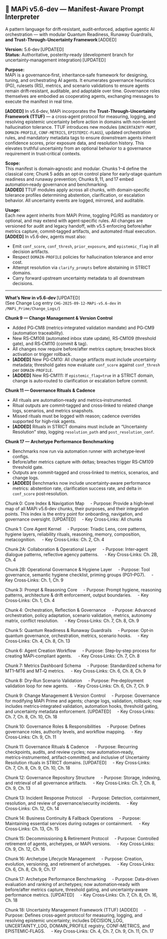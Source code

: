 ## 🧠 MAPi v5.6‑dev — Manifest‑Aware Prompt Interpreter  
A pattern language for drift‑resistant, audit‑enforced, adaptive agentic AI orchestration — with modular Quantum Readiness, Runaway Guardrails, **and Trust‑Through‑Uncertainty Framework** [ADDED]

**Version:** 5.6‑dev [UPDATED]  
**Status:** Authoritative, posterity‑ready (development branch for uncertainty‑management integration) [UPDATED]

**Purpose:**  
MAPi is a governance‑first, inheritance‑safe framework for designing, tuning, and orchestrating AI agents. It enumerates governance heuristics (PG), rulesets (RS), metrics, and scenario validations to ensure agents remain drift‑resistant, auditable, and adaptable over time. Governance roles themselves are embodied as cooperating agents, exchanging messages to execute the manifest in real time.  

**[ADDED]** In v5.6‑dev, MAPi incorporates the **Trust‑Through‑Uncertainty Framework (TTUF)** — a cross‑agent protocol for measuring, logging, and resolving epistemic uncertainty before action in domains with non‑lenient hallucination tolerance. TTUF introduces new modules (`UNCERTAINTY‑MGMT`, `DOMAIN‑PROFILE`, `CONF‑METRICS`, `EPISTEMIC‑FLAGS`), updated orchestration rules, and mandatory metadata tags to ensure downstream agents inherit confidence scores, prior exposure data, and resolution history. This elevates truthful uncertainty from an optional behavior to a governance requirement in trust‑critical contexts.

**Scope:**  
This manifest is domain‑agnostic and modular. Chunks 1–4 define the classical core; Chunk 5 adds an opt‑in control plane for early‑stage quantum readiness and runaway prevention; Chunks 9, 11, and 17 embed automation‑ready governance and benchmarking.  
**[ADDED]** TTUF modules apply across all chunks, with domain‑specific tolerance profiles determining abstention, clarification, or escalation behavior. All uncertainty events are logged, mirrored, and auditable.

**Usage:**  
Each new agent inherits from MAPi Prime, toggling PG/RS as mandatory or optional, and may extend with agent‑specific rules. All changes are versioned for audit and legacy handoff, with v5.5 enforcing before/after metrics capture, commit‑tagged artifacts, and automated ritual execution.  
**[ADDED]** In v5.6‑dev, agents must also:  
- Emit `conf_score`, `conf_thresh`, `prior_exposure`, and `epistemic_flag` in all decision artifacts.  
- Respect `DOMAIN‑PROFILE` policies for hallucination tolerance and error cost.  
- Attempt resolution via `clarify_prompts` before abstaining in STRICT domains.  
- Carry forward upstream uncertainty metadata to all downstream decisions.

---

**What’s New in v5.6‑dev** [UPDATED]  
(See Change Log entry `CHG-2025-09-12-MAPi-v5.6-dev` in `/MAPi_Prime/Change_Logs/`)

**Chunk 9 — Change Management & Version Control**  
- Added PG‑CM8 (metrics‑integrated validation mandate) and PG‑CM9 (automation traceability).  
- New RS‑CM108 (automated inbox state update), RS‑CM109 (threshold gate), and RS‑CM110 (commit & tag).  
- All changes now require before/after metrics capture; breaches block activation or trigger rollback.  
- **[ADDED]** New PG‑CM10: All change artifacts must include uncertainty metadata; threshold gates now evaluate `conf_score` against `conf_thresh` per `DOMAIN‑PROFILE`.  
- **[ADDED]** New RS‑CM111: If `epistemic_flag=true` in a STRICT domain, change is auto‑routed to clarification or escalation before commit.

**Chunk 11 — Governance Rituals & Cadence**  
- All rituals are automation‑ready and metrics‑instrumented.  
- Ritual outputs are commit‑tagged and cross‑linked to related change logs, scenarios, and metrics snapshots.  
- Missed rituals must be logged with reason; cadence overrides supported for high‑risk agents.  
- **[ADDED]** Rituals in STRICT domains must include an “Uncertainty Resolution” step, logging `resolution_path` and `post_resolution_conf`.

**Chunk 17 — Archetype Performance Benchmarking**  
- Benchmarks now run via automation runner with archetype‑level configs.  
- Before/after metrics capture with deltas; breaches trigger RS‑CM109 threshold gate.  
- Outputs are commit‑tagged and cross‑linked to metrics, scenarios, and change logs.  
- **[ADDED]** Benchmarks now include uncertainty‑aware performance metrics: abstention rate, clarification success rate, and delta in `conf_score` post‑resolution.



Chunk 0: Core Index & Navigation Map &nbsp;&nbsp;&nbsp;&nbsp;- Purpose: Provide a high‑level map of all MAPi v5.6‑dev chunks, their purposes, and their integration points. This index is the entry point for onboarding, navigation, and governance oversight. [UPDATED] &nbsp;&nbsp;&nbsp;&nbsp;- Key Cross‑Links: All chunks

Chunk 1: Core Agent Kernel &nbsp;&nbsp;&nbsp;&nbsp;- Purpose: Triadic Lens, core patterns, hygiene layers, reliability rituals, reasoning, memory, composition, metacognition. &nbsp;&nbsp;&nbsp;&nbsp;- Key Cross‑Links: Ch. 2, Ch. 4

Chunk 2A: Collaboration & Operational Layer &nbsp;&nbsp;&nbsp;&nbsp;- Purpose: Inter‑agent dialogue patterns, reflective agency patterns. &nbsp;&nbsp;&nbsp;&nbsp;- Key Cross‑Links: Ch. 2B, Ch. 4

Chunk 2B: Operational Governance & Hygiene Layer &nbsp;&nbsp;&nbsp;&nbsp;- Purpose: Tool governance, semantic hygiene checklist, priming groups (PG1–PG7). &nbsp;&nbsp;&nbsp;&nbsp;- Key Cross‑Links: Ch. 1, Ch. 9

Chunk 3: Prompt & Reasoning Core &nbsp;&nbsp;&nbsp;&nbsp;- Purpose: Prompt hygiene, reasoning patterns, architecture & drift enforcement, output boundaries. &nbsp;&nbsp;&nbsp;&nbsp;- Key Cross‑Links: Ch. 1, Ch. 4

Chunk 4: Orchestration, Reflection & Governance &nbsp;&nbsp;&nbsp;&nbsp;- Purpose: Advanced orchestration, policy adaptation, scenario validation, metrics, autonomy matrix, conflict resolution. &nbsp;&nbsp;&nbsp;&nbsp;- Key Cross‑Links: Ch. 7, Ch. 8, Ch. 9

Chunk 5: Quantum Readiness & Runaway Guardrails &nbsp;&nbsp;&nbsp;&nbsp;- Purpose: Opt‑in quantum governance, orchestration, metrics, scenario hooks. &nbsp;&nbsp;&nbsp;&nbsp;- Key Cross‑Links: Ch. 4, Ch. 8, Ch. 13

Chunk 6: Agent Creation Workflow &nbsp;&nbsp;&nbsp;&nbsp;- Purpose: Step‑by‑step process for creating MAPi‑compliant agents. &nbsp;&nbsp;&nbsp;&nbsp;- Key Cross‑Links: Ch. 7, Ch. 8

Chunk 7: Metrics Dashboard Schema &nbsp;&nbsp;&nbsp;&nbsp;- Purpose: Standardized schema for MT1–MT6 and MT‑Q metrics. &nbsp;&nbsp;&nbsp;&nbsp;- Key Cross‑Links: Ch. 6, Ch. 8, Ch. 9

Chunk 8: Dry‑Run Scenario Validation &nbsp;&nbsp;&nbsp;&nbsp;- Purpose: Pre‑deployment validation loop for new agents. &nbsp;&nbsp;&nbsp;&nbsp;- Key Cross‑Links: Ch. 6, Ch. 7, Ch. 9

Chunk 9: Change Management & Version Control &nbsp;&nbsp;&nbsp;&nbsp;- Purpose: Governance for modifying MAPi Prime and agents; change logs, validation, rollback; now includes metrics‑integrated validation, automation hooks, threshold gating, and uncertainty metadata enforcement. [UPDATED] &nbsp;&nbsp;&nbsp;&nbsp;- Key Cross‑Links: Ch. 7, Ch. 8, Ch. 10, Ch. 18

Chunk 10: Governance Roles & Responsibilities &nbsp;&nbsp;&nbsp;&nbsp;- Purpose: Defines governance roles, authority levels, and workflow mapping. &nbsp;&nbsp;&nbsp;&nbsp;- Key Cross‑Links: Ch. 9, Ch. 11

Chunk 11: Governance Rituals & Cadence &nbsp;&nbsp;&nbsp;&nbsp;- Purpose: Recurring checkpoints, audits, and review cycles; now automation‑ready, metrics‑instrumented, artifact‑committed, and inclusive of Uncertainty Resolution rituals in STRICT domains. [UPDATED] &nbsp;&nbsp;&nbsp;&nbsp;- Key Cross‑Links: Ch. 7, Ch. 8, Ch. 9, Ch. 10, Ch. 18

Chunk 12: Governance Repository Structure &nbsp;&nbsp;&nbsp;&nbsp;- Purpose: Storage, indexing, and retrieval of all governance artifacts. &nbsp;&nbsp;&nbsp;&nbsp;- Key Cross‑Links: Ch. 7, Ch. 8, Ch. 9, Ch. 13

Chunk 13: Incident Response Protocol &nbsp;&nbsp;&nbsp;&nbsp;- Purpose: Detection, containment, resolution, and review of governance/security incidents. &nbsp;&nbsp;&nbsp;&nbsp;- Key Cross‑Links: Ch. 12, Ch. 14

Chunk 14: Business Continuity & Fallback Operations &nbsp;&nbsp;&nbsp;&nbsp;- Purpose: Maintaining essential services during outages or containment. &nbsp;&nbsp;&nbsp;&nbsp;- Key Cross‑Links: Ch. 13, Ch. 15

Chunk 15: Decommissioning & Retirement Protocol &nbsp;&nbsp;&nbsp;&nbsp;- Purpose: Controlled retirement of agents, archetypes, or MAPi versions. &nbsp;&nbsp;&nbsp;&nbsp;- Key Cross‑Links: Ch. 9, Ch. 12, Ch. 16

Chunk 16: Archetype Lifecycle Management &nbsp;&nbsp;&nbsp;&nbsp;- Purpose: Creation, evolution, versioning, and retirement of archetypes. &nbsp;&nbsp;&nbsp;&nbsp;- Key Cross‑Links: Ch. 6, Ch. 8, Ch. 9, Ch. 17

Chunk 17: Archetype Performance Benchmarking &nbsp;&nbsp;&nbsp;&nbsp;- Purpose: Data‑driven evaluation and ranking of archetypes; now automation‑ready with before/after metrics capture, threshold gating, and uncertainty‑aware performance metrics. [UPDATED] &nbsp;&nbsp;&nbsp;&nbsp;- Key Cross‑Links: Ch. 7, Ch. 8, Ch. 16, Ch. 18

Chunk 18: Uncertainty Management Framework (TTUF) [ADDED] &nbsp;&nbsp;&nbsp;&nbsp;- Purpose: Defines cross‑agent protocol for measuring, logging, and resolving epistemic uncertainty; includes DECISION_LOG, UNCERTAINTY_LOG, DOMAIN_PROFILE registry, CONF‑METRICS, and EPISTEMIC‑FLAGS. &nbsp;&nbsp;&nbsp;&nbsp;- Key Cross‑Links: Ch. 4, Ch. 7, Ch. 9, Ch. 11, Ch. 17
